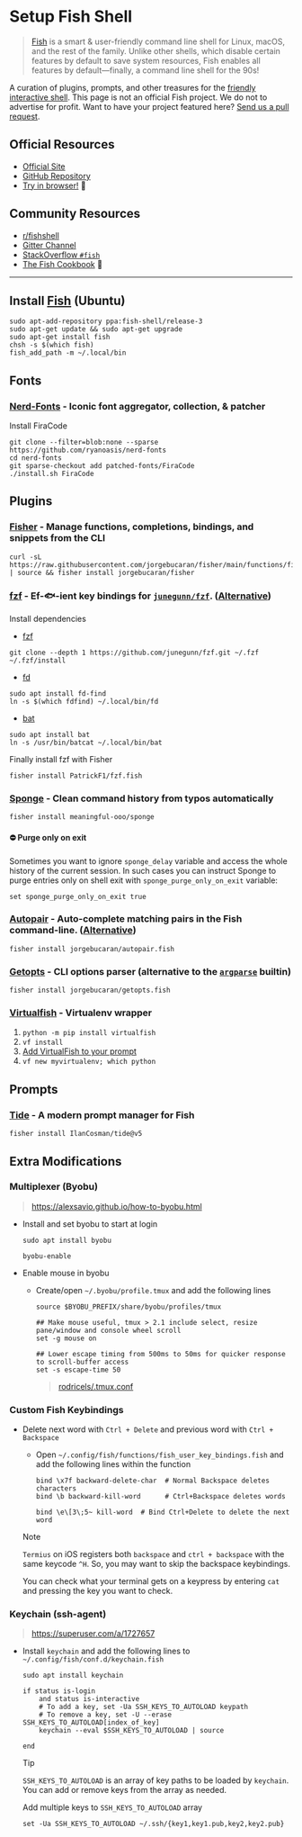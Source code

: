 # Setup Fish Shell

> [Fish](https://fishshell.com/) is a smart & user-friendly command line shell for Linux, macOS, and the rest of the family. Unlike other shells, which disable certain features by default to save system resources, Fish enables all features by default—finally, a command line shell for the 90s!

A curation of plugins, prompts, and other treasures for the [friendly interactive shell](https://fishshell.com). This page is not an official Fish project. We do not to advertise for profit. Want to have your project featured here? [Send us a pull request](https://github.com/jorgebucaran/awesome-fish/fork).

## Official Resources

- [Official Site](https://fishshell.com)
- [GitHub Repository](https://github.com/fish-shell/fish-shell)
- [Try in browser!](https://rootnroll.com/d/fish-shell/) 🍤

## Community Resources

- [r/fishshell](https://www.reddit.com/r/fishshell)
- [Gitter Channel](https://gitter.im/fish-shell/fish-shell)
- [StackOverflow `#fish`](https://stackoverflow.com/questions/tagged/fish)
- [The Fish Cookbook](https://github.com/jorgebucaran/cookbook.fish) 🍣

---

## Install [Fish](https://fishshell.com) (Ubuntu)

```console
sudo apt-add-repository ppa:fish-shell/release-3
sudo apt-get update && sudo apt-get upgrade
sudo apt-get install fish
chsh -s $(which fish)
fish_add_path -m ~/.local/bin
```

## Fonts

### [Nerd-Fonts](https://github.com/ryanoasis/nerd-fonts) - Iconic font aggregator, collection, & patcher

Install FiraCode

```console
git clone --filter=blob:none --sparse https://github.com/ryanoasis/nerd-fonts
cd nerd-fonts
git sparse-checkout add patched-fonts/FiraCode
./install.sh FiraCode
```

## Plugins

### [Fisher](https://github.com/jorgebucaran/fisher) - Manage functions, completions, bindings, and snippets from the CLI

```console
curl -sL https://raw.githubusercontent.com/jorgebucaran/fisher/main/functions/fisher.fish | source && fisher install jorgebucaran/fisher
```

### [fzf](https://github.com/PatrickF1/fzf.fish) - Ef-🐟-ient key bindings for [`junegunn/fzf`](https://github.com/junegunn/fzf). ([Alternative](https://github.com/jethrokuan/fzf))

Install dependencies

- [fzf](https://github.com/junegunn/fzf)

```console
git clone --depth 1 https://github.com/junegunn/fzf.git ~/.fzf
~/.fzf/install
```

- [fd](https://github.com/sharkdp/fd)

```console
sudo apt install fd-find
ln -s $(which fdfind) ~/.local/bin/fd
```

- [bat](https://github.com/sharkdp/bat)

```console
sudo apt install bat
ln -s /usr/bin/batcat ~/.local/bin/bat
```

Finally install fzf with Fisher

```console
fisher install PatrickF1/fzf.fish
```

### [Sponge](https://github.com/andreiborisov/sponge) - Clean command history from typos automatically

```console
fisher install meaningful-ooo/sponge
```

#### ⛔ Purge only on exit

Sometimes you want to ignore `sponge_delay` variable and access the whole history of the current session. In such cases you can instruct Sponge to purge entries only on shell exit with `sponge_purge_only_on_exit` variable:

```fish
set sponge_purge_only_on_exit true
```

### [Autopair](https://github.com/jorgebucaran/autopair.fish) - Auto-complete matching pairs in the Fish command-line. ([Alternative](https://github.com/laughedelic/pisces))

```console
fisher install jorgebucaran/autopair.fish
```

### [Getopts](https://github.com/jorgebucaran/getopts.fish) - CLI options parser (alternative to the [`argparse`](https://fishshell.com/docs/current/cmds/argparse.html) builtin)

```console
fisher install jorgebucaran/getopts.fish
```

### [Virtualfish](https://github.com/adambrenecki/virtualfish) - Virtualenv wrapper

1. `python -m pip install virtualfish`
2. `vf install`
3. [Add VirtualFish to your prompt](https://virtualfish.readthedocs.org/en/latest/install.html#customizing-your-fish-prompt)
4. `vf new myvirtualenv; which python`

## Prompts

### [Tide](https://github.com/IlanCosman/tide) - A modern prompt manager for Fish

```console
fisher install IlanCosman/tide@v5
```

## Extra Modifications

### Multiplexer (Byobu)

> <https://alexsavio.github.io/how-to-byobu.html>

- Install and set byobu to start at login

    ```console
    sudo apt install byobu
    ```

    ```console
    byobu-enable
    ```

- Enable mouse in byobu
  - Create/open `~/.byobu/profile.tmux` and add the following lines

    ```console
    source $BYOBU_PREFIX/share/byobu/profiles/tmux

    ## Make mouse useful, tmux > 2.1 include select, resize pane/window and console wheel scroll
    set -g mouse on

    ## Lower escape timing from 500ms to 50ms for quicker response to scroll-buffer access
    set -s escape-time 50
    ```

    > [rodricels/.tmux.conf](<https://gist.github.com/rodricels/7951c3bd505d343b07309b76188af9b3>)

### Custom Fish Keybindings

- Delete next word with `Ctrl + Delete` and previous word with `Ctrl + Backspace`
  - Open `~/.config/fish/functions/fish_user_key_bindings.fish` and add the following lines within the function

    ```fish
    bind \x7f backward-delete-char  # Normal Backspace deletes characters
    bind \b backward-kill-word      # Ctrl+Backspace deletes words

    bind \e\[3\;5~ kill-word  # Bind Ctrl+Delete to delete the next word
    ```

  > [!NOTE]
  > `Termius` on iOS registers both `backspace` and `ctrl + backspace` with the same keycode `^H`. So, you may want to skip the backspace keybindings.
  >
  > You can check what your terminal gets on a keypress by entering `cat` and pressing the key you want to check.

### Keychain (ssh-agent)

> <https://superuser.com/a/1727657>

- Install `keychain` and add the following lines to `~/.config/fish/conf.d/keychain.fish`

    ```console
    sudo apt install keychain
    ```

    ```fish
    if status is-login
        and status is-interactive
        # To add a key, set -Ua SSH_KEYS_TO_AUTOLOAD keypath
        # To remove a key, set -U --erase SSH_KEYS_TO_AUTOLOAD[index_of_key]
        keychain --eval $SSH_KEYS_TO_AUTOLOAD | source

    end
    ```

    > [!TIP]
    > `SSH_KEYS_TO_AUTOLOAD` is an array of key paths to be loaded by `keychain`. You can add or remove keys from the array as needed.
    >
    > Add multiple keys to `SSH_KEYS_TO_AUTOLOAD` array
    >
    >```console
    >set -Ua SSH_KEYS_TO_AUTOLOAD ~/.ssh/{key1,key1.pub,key2,key2.pub}
    >```
